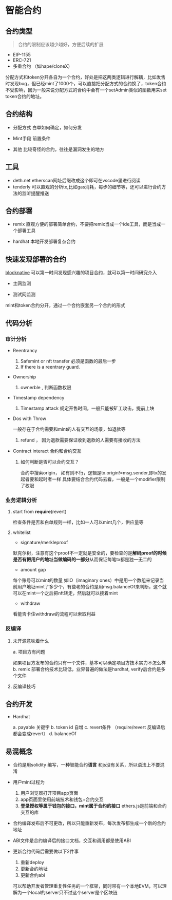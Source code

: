 # 智能合约


## 合约类型

> 合约的限制应该越少越好，方便后续的扩展
- EIP-1155
- ERC-721
- 多重合约 （如hape/cloneX）

分配方式和token分开各自为一个合约，好处是把这两类逻辑进行解耦，比如发售时发现bug，但已经mint了1000个，可以直接把分配方式的合约换了，token合约不受影响，因为一般来说分配方式的合约中会有一个setAdmin类似的函数用来set token合约的地址。

## 合约结构

- 分配方式 
白单如何确定，如何分发 

- Mint手段
前置条件

- 其他
比较奇怪的合约，往往是漏洞发生的地方

## 工具

- deth.net etherscan网址后缀改成这个即可在vscode里进行阅读
- tenderly 可以直观的分析tx,比如gas消耗，每步的细节等，还可以进行合约方法的监听提醒推送

## 合约部署

- remix 直观方便的部署简单合约，不要把remix当成一个ide工具，而是当成一个部署工具
 
- hardhat 本地开发部署复杂合约

## 快速发现部署的合约
[blocknative](https://explorer.blocknative.com/)
可以第一时间发现感兴趣的项目合约，就可以第一时间研究介入

- 主网监测

- 测试网监测

mint和token合约分开，通过一个合约嵌套另一个合约的形式 

## 代码分析

### 审计分析
- Reentrancy
    1. Safemint or nft transfer 必须是函数的最后一步
    2. If there is a reentrary guard.

- Ownership
    1. ownerble , 判断函数权限

- Timestamp dependency
    1. Timestamp attack
      规定开售时间，一般只能被矿工攻击，提前上块
       
- Dos with Throw 

    一般存在于合约需要和mint的人有交互的场景，如退款等
    1. refund ， 因为退款需要保证收到退款的人需要有接收的方法

- Contract interact
    合约和合约交互
    
    1. 如何判断是否可以合约交互？
       
       合约中搜索origin， 如有则不行，逻辑是tx.origin!=msg.sender,即tx的发起者要和起时者一样
       具体要结合合约代码去看，一般是一个modifier限制了权限

### 业务逻辑分析 

1. start from **require**(revert)

    检查条件是否和白单规则一样，比如一人可以mint几个，供应量等

2. whitelist

    - signature/merkleproof 

    默克尔树，注意有这个proof不一定就是安全的，要检查的是**解码proof的时候是否有把用户的地址当做编码的一部分**从而保证每笔tx都是独一无二的

    - amount gap

    每个账号可以mint的数量
    如IO（imaginary ones）中是用一个数组来记录当前用户地址mint了多少个，有些老的合约是用msg.balanceOf来判断，这个就可以在mint一个之后把nft转走，然后就可以接着mint

    - withdraw

     看能否卡住withdraw的流程可以索取利益

### 反编译

1. 未开源意味着什么

    a. 项目方有问题
     
      如果项目方发布的合约只有一个文件，基本可以确定项目方技术实力不怎么样
    b. remix 部署合约技术比较低，业界普遍的做法是hardhat, verify后合约是多个文件

2. 反编译技巧
## 合约开发

- Hardhat 


    a. payable 关键字
    b. token id 自增
    c. revert条件 （require/revert 反编译后都会变成revert）
    d. balanceOf








## 易混概念

- 合约是用solidity 编写，一种智能合约**语言** 和js没有关系，所以语法上不要混淆

- 用户mint过程为

    1. 用户浏览器打开项目app页面
    2. app页面里使用前端技术和钱包+合约交互
    3. **登录授权等属于钱包的接口，mint属于合约的接口** ethers.js是前端和合约交互的库

- 合约编译发布后不可更改，所以只能重新发布，每次发布都生成一个新的合约地址

- ABI文件是合约编译后的接口文档，交互和调用都是使用ABI

- 更新合约代码后需要做以下2件事

    1. 重新deploy
    2. 更新合约地址
    3. 更新合约abi

    可以帮助开发者管理重复性任务的一个框架，同时带有一个本地EVM，可以理解为一个local的server只不过这个server是个区块链

